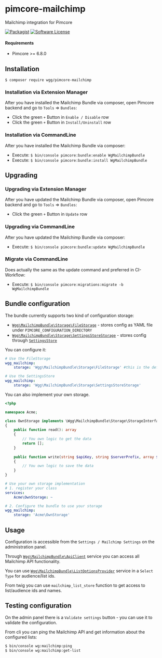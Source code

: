 # pimcore-mailchimp

Mailchimp integration for Pimcore

[![Packagist](https://img.shields.io/packagist/v/wgg/pimcore-mailchimp)](https://packagist.org/packages/wgg/pimcore-mailchimp)
[![Software License](https://img.shields.io/packagist/l/wgg/pimcore-mailchimp)](LICENSE)

#### Requirements

* Pimcore >= 6.8.0

## Installation

```shell
$ composer require wgg/pimcore-mailchimp
```

### Installation via Extension Manager

After you have installed the Mailchimp Bundle via composer, open Pimcore backend and go to `Tools` => `Bundles`:

- Click the green `+` Button in `Enable / Disable` row
- Click the green `+` Button in `Install/Uninstall` row

### Installation via CommandLine

After you have installed the Mailchimp Bundle via composer:

- Execute: `$ bin/console pimcore:bundle:enable WgMailchimpBundle`
- Execute: `$ bin/console pimcore:bundle:install WgMailchimpBundle`

## Upgrading

### Upgrading via Extension Manager

After you have updated the Mailchimp Bundle via composer, open Pimcore backend and go to `Tools` => `Bundles`:

- Click the green `+` Button in `Update` row

### Upgrading via CommandLine

After you have updated the Mailchimp Bundle via composer:

- Execute: `$ bin/console pimcore:bundle:update WgMailchimpBundle`

### Migrate via CommandLine

Does actually the same as the update command and preferred in CI-Workflow:

- Execute: `$ bin/console pimcore:migrations:migrate -b WgMailchimpBundle`

## Bundle configuration

The bundle currently supports two kind of configuration storage:

- [`Wgg\MailchimpBundle\Storage\FileStorage`](src/MailchimpBundle/Storage/FileStorage.php) - stores config as YAML file
  under `PIMCORE_CONFIGURATION_DIRECTORY`
- [`Wgg\MailchimpBundle\Storage\SettingsStoreStorage`](src/MailchimpBundle/Storage/SettingsStoreStorage.php) - stores
  config
  through [`SettingsStore`](https://pimcore.com/docs/pimcore/master/Development_Documentation/Development_Tools_and_Details/Settings_Store.html)

You can configure it:

```yaml
# Use the FileStorage
wgg_mailchimp:
    storage: 'Wgg\MailchimpBundle\Storage\FileStorage' #this is the default
```

```yaml
# Use the SettingsStore
wgg_mailchimp:
    storage: 'Wgg\MailchimpBundle\Storage\SettingsStoreStorage'
```

You can also implement your own storage.

```php
<?php

namespace Acme;

class OwnStorage implements \Wgg\MailchimpBundle\Storage\StorageInterface
{
    public function read(): array
    {
        // You own logic to get the data
        return [];
    }
    
    public function write(string $apiKey, string $serverPrefix, array $listIds): void
    {
        // You own logic to save the data
    }
}
```

```yaml
# Use your own storage implementation
# 1. register your class
services:
    Acme\OwnStorage: ~

# 2. Configure the bundle to use your storage
wgg_mailchimp:
    storage: 'Acme\OwnStorage'
```

## Usage

Configuration is accessible from the `Settings / Mailchimp Settings` on the administration panel.

Through [`Wgg\MailchimpBundle\ApiClient`](src/MailchimpBundle/ApiClient.php) service you can access all Mailchimp API
functionality.

You can use [`Wgg\MailchimpBundle\ListOptionsProvider`](src/MailchimpBundle/ListOptionsProvider.php) service in
a `Select Type` for audience/list ids.

From twig you can use `mailchimp_list_store` function to get access to list/audience ids and names.

## Testing configuration

On the admin panel there is a `Validate settings` button - you can use it to validate the configuration.

From cli you can ping the Mailchimp API and get information about the configured lists:

```bash
$ bin/console wg:mailchimp:ping
$ bin/console wg:mailchimp:get-list
```

